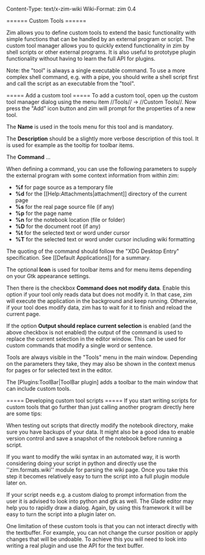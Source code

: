 Content-Type: text/x-zim-wiki
Wiki-Format: zim 0.4

====== Custom Tools ======

Zim allows you to define custom tools to extend the basic functionality with simple functions that can be handled by an external program or script. The custom tool manager allows you to quickly extend functionality in zim by shell scripts or other external programs. It is also useful to prototype plugin functionality without having to learn the full API for plugins.

Note: the "tool" is always a single executable command. To use a more complex shell command, e.g. with a pipe, you should write a shell script first and call the script as an executable from the "tool".

===== Add a custom tool =====
To add a custom tool, open up the custom tool manager dialog using the menu item //Tools// -> //Custom Tools//. Now press the "Add" icon button and zim will prompt for the properties of a new tool.

The **Name** is used in the tools menu for this tool and is mandatory.

The **Description** should be a slightly more verbose description of this tool. It is used for example as the tooltip for toolbar items.

The **Command** ...

When defining a command, you can use the following parameters to supply the external program with some context information from within zim:

* **%f**	for page source as a temporary file
* **%d**	for the [[Help:Attachments|attachment]] directory of the current page
* **%s**	for the real page source file (if any)
* **%p**	for the page name
* **%n**	for the notebook location (file or folder)
* **%D**	for the document root (if any)
* **%t**	for the selected text or word under cursor
* **%T**	for the selected text or word under cursor including wiki formatting

The quoting of the command should follow the "XDG Desktop Entry" specification. See [[Default Applications]] for a summary.


The optional **Icon** is used for toolbar items and for menu items depending on your Gtk appearance settings.

Then there is the checkbox **Command does not modify data**. Enable this option if your tool only reads data but does not modify it. In that case, zim will execute the application in the background and keep running. Otherwise, if your tool does modify data, zim has to wait for it to finish and reload the current page.

If the option **Output should replace current selection** is enabled (and the above checkbox is not enabled) the output of the command is used to replace the current selection in the editor window. This can be used for custom commands that modify a single word or sentence.

Tools are always visible in the "Tools" menu in the main window. Depending on the parameters they take, they may also be shown in the context menus for pages or for selected text in the editor.

The [Plugins:ToolBar|ToolBar plugin] adds a toolbar to the main window that can include custom tools.

===== Developing custom tool scripts =====
If you start writing scripts for custom tools that go further than just calling another program directly here are some tips:

When testing out scripts that directly modify the notebook directory, make sure you have backups of your data. It might also be a good idea to enable version control and save a snapshot of the notebook before running a script.

If you want to modify the wiki syntax in an automated way, it is worth considering doing your script in python and directly use the ''zim.formats.wiki'' module for parsing the wiki page. Once you take this step it becomes relatively easy to turn the script into a full plugin module later on.

If your script needs e.g. a custom dialog to prompt information from the user it is advised to look into python and gtk as well. The Glade editor may help you to rapidly draw a dialog. Again, by using this framework it will be easy to turn the script into a plugin later on.

One limitation of these custom tools is that you can not interact directly with the textbuffer. For example, you can not change the cursor position or apply changes that will be undoable. To achieve this you will need to look into writing a real plugin and use the API for the text buffer.
